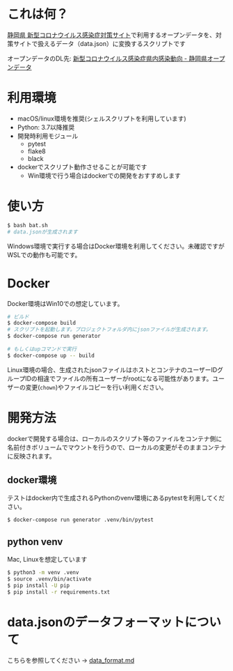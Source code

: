 # これは何？

[静岡県 新型コロナウイルス感染症対策サイト](https://stopcovid19.code4numazu.org/)で利用するオープンデータを、対策サイトで扱えるデータ（data.json）に変換するスクリプトです

オープンデータのDL先: [新型コロナウイルス感染症県内感染動向 - 静岡県オープンデータ](https://opendata.pref.shizuoka.jp/dataset/8167.html)

# 利用環境

- macOS/linux環境を推奨(シェルスクリプトを利用しています)
- Python: 3.7以降推奨
- 開発時利用モジュール
  - pytest
  - flake8
  - black
- dockerでスクリプト動作させることが可能です
  - Win環境で行う場合はdockerでの開発をおすすめします

# 使い方

```bash
$ bash bat.sh
# data.jsonが生成されます
```

Windows環境で実行する場合はDocker環境を利用してください。未確認ですがWSLでの動作も可能です。

# Docker

Docker環境はWin10での想定しています。


```bash
# ビルド
$ docker-compose build
# スクリプトを起動します。プロジェクトフォルダ内にjsonファイルが生成されます。
$ docker-compose run generator
 
# もしくはupコマンドで実行
$ docker-compose up -- build
```

Linux環境の場合、生成されたjsonファイルはホストとコンテナのユーザーIDグループIDの相違でファイルの所有ユーザーがrootになる可能性があります。ユーザーの変更(`chown`)やファイルコピーを行い利用ください。

# 開発方法

dockerで開発する場合は、ローカルのスクリプト等のファイルをコンテナ側に名前付きボリュームでマウントを行うので、ローカルの変更がそのままコンテナに反映されます。

## docker環境

テストはdocker内で生成されるPythonのvenv環境にあるpytestを利用してください。

```bash
$ docker-compose run generator .venv/bin/pytest
```
## python venv

Mac, Linuxを想定しています

```bash
$ python3 -m venv .venv
$ source .venv/bin/activate
$ pip install -U pip
$ pip install -r requirements.txt
```

# data.jsonのデータフォーマットについて
こちらを参照してください -> [data_format.md](data_format.md)